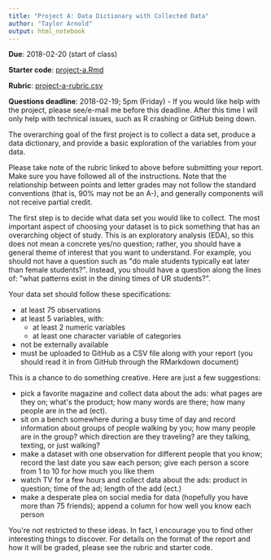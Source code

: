```yaml
---
title: "Project A: Data Dictionary with Collected Data"
author: "Taylor Arnold"
output: html_notebook
---
```


**Due**: 2018-02-20 (start of class)

**Starter code**: <a href="https://raw.githubusercontent.com/statsmaths/stat209/master/projects/project-a.Rmd" download="project-a.Rmd" target="_blank">project-a.Rmd</a>

**Rubric**: [project-a-rubric.csv](https://github.com/statsmaths/stat209/blob/master/projects/project-a-rubric.csv)

**Questions deadline**:  2018-02-19; 5pm (Friday) - If you would like help
with the project, please see/e-mail me before this deadline. After this time
I will only help with technical issues, such as R crashing or GitHub being
down.

The overarching goal of the first project is to collect a
data set, produce a data dictionary, and provide a basic
exploration of the variables from your data.

Please take note of the rubric linked to above before submitting your report.
Make sure you have followed all of the instructions. Note that the
relationship between points and letter grades may not follow the standard
conventions (that is, 90\% may not be an A-), and generally components will
not receive partial credit.

The first step is to decide what data set you would like to collect. The most
important aspect of choosing your dataset is to pick something that has an
overarching object of study. This is an exploratory analysis (EDA), so this
does not mean a concrete yes/no question; rather, you should have a general
theme of interest that you want to understand. For example, you should not
have a question such as "do male students typically eat later than female
students?". Instead, you should have a question along the lines of: "what
patterns exist in the dining times of UR students?".

Your data set should follow these specifications:

- at least 75 observations
- at least 5 variables, with:
    - at least 2 numeric variables
    - at least one character variable of categories
- not be externally available
- must be uploaded to GitHub as a CSV file along with your report (you should
read it in from GitHub through the RMarkdown document)

This is a chance to do something creative. Here are just a
few suggestions:

- pick a favorite magazine and collect data about the ads:
what pages are they on; what's the product; how many words are
there; how many people are in the ad (ect).
- sit on a bench somewhere during a busy time of day and record
information about groups of people walking by you; how many people are in
the group? which direction are they traveling? are they talking, texting, or
just walking?
- make a dataset with one observation for different people that you know;
record the last date you saw each person; give each
person a score from 1 to 10 for how much you like them
- watch TV for a few hours and collect data about the ads:
product in question; time of the ad; length of the add (ect.)
- make a desperate plea on social media for data (hopefully you
have more than 75 friends); append a column for how well you
know each person

You're not restricted to these ideas. In fact, I encourage you
to find other interesting things to discover. For details on
the format of the report and how it will be graded, please see
the rubric and starter code.

